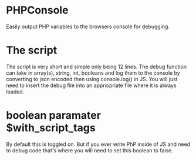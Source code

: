 # PHPConsole
Easily output PHP variables to the browsers console for debugging.


# The script
The script is very short and simple only being 12 lines. The debug function can take in array(s), string, int, booleans and log them to the console by converting to json encoded
then using console.log() in JS. You will just need to insert the debug file into an appriopriate file where it is always loaded.

# boolean paramater $with_script_tags
By default this is toggled on. But if you ever write PhP inside of JS and need to debug code that's where you will need to set this boolean to false.